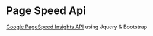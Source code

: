 # Page Speed Api
[Google PageSpeed Insights API](https://developers.google.com/speed/docs/insights/v5/get-started) using Jquery &amp; Bootstrap

